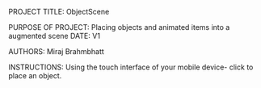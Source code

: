PROJECT TITLE: ObjectScene

PURPOSE OF PROJECT: Placing objects and animated items into a augmented scene
DATE: V1

AUTHORS: Miraj Brahmbhatt

INSTRUCTIONS: Using the touch interface of your mobile device- click to place an object.



